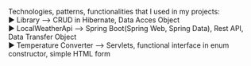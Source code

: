 Technologies, patterns, functionalities that I used in my projects:
<br> ► Library --> CRUD in Hibernate, Data Acces Object
<br> ► LocalWeatherApi --> Spring Boot(Spring Web, Spring Data), Rest API, Data Transfer Object
<br> ► Temperature Converter --> Servlets, functional interface in enum constructor, simple HTML form
